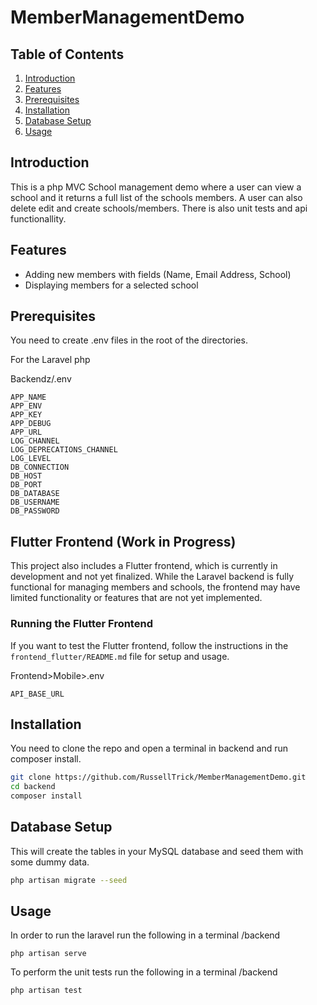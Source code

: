 # MemberManagementDemo

## Table of Contents
1. [Introduction](#introduction)
2. [Features](#features)
3. [Prerequisites](#prerequisites)
4. [Installation](#installation)
5. [Database Setup](#database-setup)
6. [Usage](#usage)

## Introduction
This is a php MVC School management demo where a user can view a school and it returns a full list of the schools members. A user can also delete edit and create schools/members.
There is also unit tests and api functionallity. 

## Features
- Adding new members with fields (Name, Email Address, School)
- Displaying members for a selected school

## Prerequisites

You need to create .env files in the root of the directories.

For the Laravel php  

Backendz/.env  
```
APP_NAME
APP_ENV
APP_KEY
APP_DEBUG
APP_URL
LOG_CHANNEL
LOG_DEPRECATIONS_CHANNEL
LOG_LEVEL
DB_CONNECTION
DB_HOST
DB_PORT
DB_DATABASE
DB_USERNAME
DB_PASSWORD
```

## Flutter Frontend (Work in Progress)

This project also includes a Flutter frontend, which is currently in development and not yet finalized. While the Laravel backend is fully functional for managing members and schools, the frontend may have limited functionality or features that are not yet implemented.

### Running the Flutter Frontend  

If you want to test the Flutter frontend, follow the instructions in the `frontend_flutter/README.md` file for setup and usage.  


Frontend>Mobile>.env  
```
API_BASE_URL
```

## Installation
You need to clone the repo and open a terminal in backend and run composer install.

```bash
git clone https://github.com/RussellTrick/MemberManagementDemo.git  
cd backend  
composer install  
```

## Database Setup
This will create the tables in your MySQL database and seed them with some dummy data.
```bash
php artisan migrate --seed
```

## Usage
In order to run the laravel run the following in a terminal /backend
```
php artisan serve
```

To perform the unit tests run the following in a terminal /backend
```
php artisan test
```
